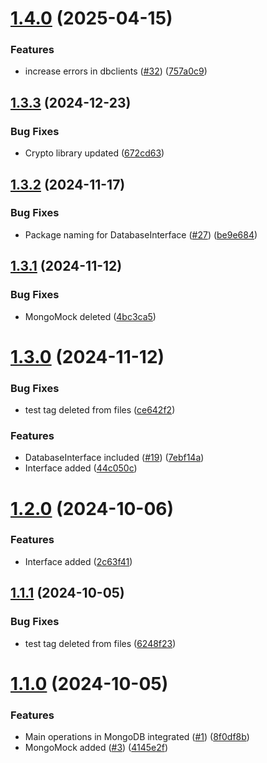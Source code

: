 # [1.4.0](https://github.com/cristianat98/DBClientGo/compare/v1.3.3...v1.4.0) (2025-04-15)


### Features

* increase errors in dbclients ([#32](https://github.com/cristianat98/DBClientGo/issues/32)) ([757a0c9](https://github.com/cristianat98/DBClientGo/commit/757a0c972255bfdd47635917bc44817ab1311f58))

## [1.3.3](https://github.com/cristianat98/DBClientGo/compare/v1.3.2...v1.3.3) (2024-12-23)


### Bug Fixes

* Crypto library updated ([672cd63](https://github.com/cristianat98/DBClientGo/commit/672cd63dc370889091678818213224483d0fc24b))

## [1.3.2](https://github.com/cristianat98/DBClientGo/compare/v1.3.1...v1.3.2) (2024-11-17)


### Bug Fixes

* Package naming for DatabaseInterface ([#27](https://github.com/cristianat98/DBClientGo/issues/27)) ([be9e684](https://github.com/cristianat98/DBClientGo/commit/be9e684f356ee2db9e790d778f3ba7069f0dd288))

## [1.3.1](https://github.com/cristianat98/DBClientGo/compare/v1.3.0...v1.3.1) (2024-11-12)


### Bug Fixes

* MongoMock deleted ([4bc3ca5](https://github.com/cristianat98/DBClientGo/commit/4bc3ca58b00808f963951e67261f4c9b1bb3e33c))

# [1.3.0](https://github.com/cristianat98/DBClientGo/compare/v1.2.0...v1.3.0) (2024-11-12)


### Bug Fixes

* test tag deleted from files ([ce642f2](https://github.com/cristianat98/DBClientGo/commit/ce642f2645608cbac8d539a3608d1037aea4277b))


### Features

* DatabaseInterface included ([#19](https://github.com/cristianat98/DBClientGo/issues/19)) ([7ebf14a](https://github.com/cristianat98/DBClientGo/commit/7ebf14a448e4e51bf9867b9ecc111dbd42cc1df7))
* Interface added ([44c050c](https://github.com/cristianat98/DBClientGo/commit/44c050c81a1d1d315c60d7e96a3cbbe78c05797b))

# [1.2.0](https://github.com/cristianat98/DBClientGo/compare/v1.1.1...v1.2.0) (2024-10-06)


### Features

* Interface added ([2c63f41](https://github.com/cristianat98/DBClientGo/commit/2c63f411b56a22755d8147f2c8ee531efeb642fd))

## [1.1.1](https://github.com/cristianat98/DBClientGo/compare/v1.1.0...v1.1.1) (2024-10-05)


### Bug Fixes

* test tag deleted from files ([6248f23](https://github.com/cristianat98/DBClientGo/commit/6248f236774a95a1a61e057674c2588b9676da99))

# [1.1.0](https://github.com/cristianat98/DBClientGo/compare/v1.0.0...v1.1.0) (2024-10-05)


### Features

* Main operations in MongoDB integrated ([#1](https://github.com/cristianat98/DBClientGo/issues/1)) ([8f0df8b](https://github.com/cristianat98/DBClientGo/commit/8f0df8b1687d375bdec7a9923c0f7800e3bee0b3))
* MongoMock added ([#3](https://github.com/cristianat98/DBClientGo/issues/3)) ([4145e2f](https://github.com/cristianat98/DBClientGo/commit/4145e2fe1e6f674d68c76c6b598a965af7ed32af))

